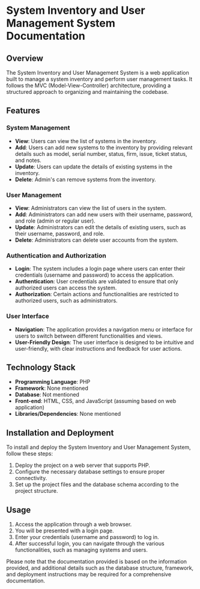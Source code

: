 # System Inventory and User Management System Documentation

## Overview

The System Inventory and User Management System is a web application built to manage a system inventory and perform user management tasks. It follows the MVC (Model-View-Controller) architecture, providing a structured approach to organizing and maintaining the codebase.

## Features

### System Management

- **View**: Users can view the list of systems in the inventory.
- **Add**: Users can add new systems to the inventory by providing relevant details such as model, serial number, status, firm, issue, ticket status, and notes.
- **Update**: Users can update the details of existing systems in the inventory.
- **Delete**: Admin's can remove systems from the inventory.

### User Management

- **View**: Administrators can view the list of users in the system.
- **Add**: Administrators can add new users with their username, password, and role (admin or regular user).
- **Update**: Administrators can edit the details of existing users, such as their username, password, and role.
- **Delete**: Administrators can delete user accounts from the system.

### Authentication and Authorization

- **Login**: The system includes a login page where users can enter their credentials (username and password) to access the application.
- **Authentication**: User credentials are validated to ensure that only authorized users can access the system.
- **Authorization**: Certain actions and functionalities are restricted to authorized users, such as administrators.

### User Interface

- **Navigation**: The application provides a navigation menu or interface for users to switch between different functionalities and views.
- **User-Friendly Design**: The user interface is designed to be intuitive and user-friendly, with clear instructions and feedback for user actions.

## Technology Stack

- **Programming Language**: PHP
- **Framework**: None mentioned
- **Database**: Not mentioned
- **Front-end**: HTML, CSS, and JavaScript (assuming based on web application)
- **Libraries/Dependencies**: None mentioned

## Installation and Deployment

To install and deploy the System Inventory and User Management System, follow these steps:

1. Deploy the project on a web server that supports PHP.
2. Configure the necessary database settings to ensure proper connectivity.
3. Set up the project files and the database schema according to the project structure.

## Usage

1. Access the application through a web browser.
2. You will be presented with a login page.
3. Enter your credentials (username and password) to log in.
4. After successful login, you can navigate through the various functionalities, such as managing systems and users.

Please note that the documentation provided is based on the information provided, and additional details such as the database structure, framework, and deployment instructions may be required for a comprehensive documentation.